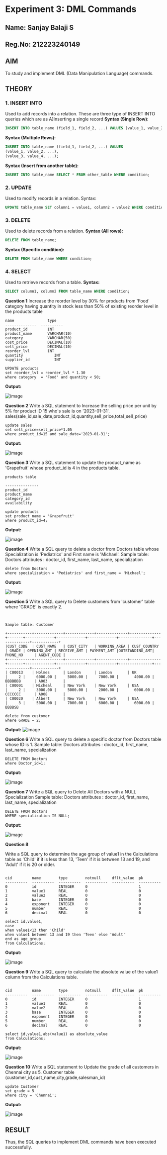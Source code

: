 # Experiment 3: DML Commands
## Name: Sanjay Balaji S
## Reg.No: 212223240149
## AIM
To study and implement DML (Data Manipulation Language) commands.

## THEORY

### 1. INSERT INTO
Used to add records into a relation.
These are three type of INSERT INTO queries which are as
A)Inserting a single record
**Syntax (Single Row):**
```sql
INSERT INTO table_name (field_1, field_2, ...) VALUES (value_1, value_2, ...);
```
**Syntax (Multiple Rows):**
```sql
INSERT INTO table_name (field_1, field_2, ...) VALUES
(value_1, value_2, ...),
(value_3, value_4, ...);
```
**Syntax (Insert from another table):**
```sql
INSERT INTO table_name SELECT * FROM other_table WHERE condition;
```
### 2. UPDATE
Used to modify records in a relation.
Syntax:
```sql
UPDATE table_name SET column1 = value1, column2 = value2 WHERE condition;
```
### 3. DELETE
Used to delete records from a relation.
**Syntax (All rows):**
```sql
DELETE FROM table_name;
```
**Syntax (Specific condition):**
```sql
DELETE FROM table_name WHERE condition;
```
### 4. SELECT
Used to retrieve records from a table.
**Syntax:**
```sql
SELECT column1, column2 FROM table_name WHERE condition;
```
**Question 1**
Increase the reorder level by 30% for products from 'Food' category having quantity in stock less than 50% of existing reorder level in the products table
~~~
name               type
--------------  ----------
product_id         INT
product_name       VARCHAR(10)
category           VARCHAR(50)
cost_price         DECIMAL(10)
sell_price         DECIMAL(10)
reorder_lvl        INT
quantity              INT
supplier_id           INT
~~~

~~~
UPDATE products
set reorder_lvl = reorder_lvl * 1.30
where category  = 'Food' and quantity < 50;
~~~
**Output:**

![image](https://github.com/user-attachments/assets/e0d61fb2-958e-4bc0-bbde-7709c2b1cdbc)

**Question 2**
Write a SQL statement to Increase the selling price per unit by 5% for product ID 15 who's sale is on '2023-01-31'.
sales(sale_id,sale_date,product_id,quantity,sell_price,total_sell_price)
~~~
update sales
set sell_price=sell_price*1.05
where product_id=15 and sale_date='2023-01-31';
~~~
**Output:**

![image](https://github.com/user-attachments/assets/95f653bd-03b1-4112-95b1-cf7b96db66d0)


**Question 3**
Write a SQL statement to update the product_name as 'Grapefruit' whose product_id is 4 in the products table.
~~~
products table

---------------
product_id
product_name
category_id
availability
~~~
~~~
update products
set product_name = 'Grapefruit'
where product_id=4;
~~~
**Output:**

![image](https://github.com/user-attachments/assets/de83bbc9-4bf1-471e-8f7d-a55540d1e765)


**Question 4**
Write a SQL query to delete a doctor from Doctors table whose Specialization is 'Pediatrics' and First name is 'Michael'.
Sample table: Doctors
attributes : doctor_id, first_name, last_name, specialization
~~~
delete from Doctors
where specialization = 'Pediatrics' and first_name = 'Michael';
~~~

**Output:**

![image](https://github.com/user-attachments/assets/e43aeb1e-3688-4ebc-b6a5-62b72d47ba59)


**Question 5**
Write a SQL query to Delete customers from 'customer' table where 'GRADE' is exactly 2.
~~~

 
Sample table: Customer

+-----------+-------------+-------------+--------------+--------------+-------+-------------+-------------+-------------+---------------+--------------+------------+  
|CUST_CODE  | CUST_NAME   | CUST_CITY   | WORKING_AREA | CUST_COUNTRY | GRADE | OPENING_AMT | RECEIVE_AMT | PAYMENT_AMT |OUTSTANDING_AMT| PHONE_NO     | AGENT_CODE |
+-----------+-------------+-------------+--------------+--------------+-------+-------------+-------------+-------------+---------------+--------------+------------+
| C00013    | Holmes      | London      | London       | UK           |     2 |     6000.00 |     5000.00 |     7000.00 |       4000.00 | BBBBBBB      | A003       |
| C00001    | Micheal     | New York    | New York     | USA          |     2 |     3000.00 |     5000.00 |     2000.00 |       6000.00 | CCCCCCC      | A008       |
| C00020    | Albert      | New York    | New York     | USA          |     3 |     5000.00 |     7000.00 |     6000.00 |       6000.00 | BBBBSB
~~~
~~~
delete from customer
where GRADE = 2;
~~~

**Output:**
![image](https://github.com/user-attachments/assets/211be447-7695-4ab2-9ab4-69017098bbab)

**Question 6**
Write a SQL query to delete a specific doctor from Doctors table whose ID is 1.
Sample table: Doctors
attributes : doctor_id, first_name, last_name, specialization
~~~
DELETE FROM Doctors
where Doctor_id=1;
~~~

**Output:**

![image](https://github.com/user-attachments/assets/449f6fd4-f9c7-494b-8496-6ae2e60f24ae)

**Question 7**
Write a SQL query to Delete All Doctors with a NULL Specialization
Sample table: Doctors
attributes : doctor_id, first_name, last_name, specialization
~~~
DELETE FROM Doctors
WHERE specialization IS NULL;
~~~

**Output:**

![image](https://github.com/user-attachments/assets/f46f563c-33c6-49ff-81a6-d4a4f2c2b581)

**Question 8**

Write a SQL query to determine the age group of value1 in the Calculations table as 'Child' if it is less than 13, 'Teen' if it is between 13 and 19, and 'Adult' if it is 20 or older.
~~~

cid         name        type        notnull     dflt_value  pk
----------  ----------  ----------  ----------  ----------  ----------
0           id          INTEGER     0                       1
1           value1      REAL        0                       0
2           value2      REAL        0                       0
3           base        INTEGER     0                       0
4           exponent    INTEGER     0                       0
5           number      REAL        0                       0
6           decimal     REAL        0                       0
~~~
~~~
select id,value1,
case
when value1<13 then 'Child'
when value1 between 13 and 19 then 'Teen' else 'Adult'
end as age_group
from Calculations;
~~~

**Output:**

![image](https://github.com/user-attachments/assets/04d3d2ee-c978-4c75-81f0-3946fe357b94)


**Question 9**
Write a SQL query to calculate the absolute value of the value1 column from the Calculations table.
~~~

cid         name        type        notnull     dflt_value  pk
----------  ----------  ----------  ----------  ----------  ----------
0           id          INTEGER     0                       1
1           value1      REAL        0                       0
2           value2      REAL        0                       0
3           base        INTEGER     0                       0
4           exponent    INTEGER     0                       0
5           number      REAL        0                       0
6           decimal     REAL        0                       0
~~~
~~~
select id,value1,abs(value1) as absolute_value
from Calculations;
~~~

**Output:**

![image](https://github.com/user-attachments/assets/386479f3-72d3-4a8e-815e-53540d143b21)

**Question 10**
Write a SQL statement to Update the grade of all customers in Chennai city as  5. 
Customer table (customer_id,cust_name,city,grade,salesman_id)
~~~
update Customer
set grade = 5
where city = 'Chennai';
~~~
**Output:**

![image](https://github.com/user-attachments/assets/e6f7369e-8a77-430e-b6b6-46816bbcdaf2)


## RESULT
Thus, the SQL queries to implement DML commands have been executed successfully.
